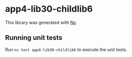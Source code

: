 # app4-lib30-childlib6

This library was generated with [Nx](https://nx.dev).

## Running unit tests

Run `nx test app4-lib30-childlib6` to execute the unit tests.
